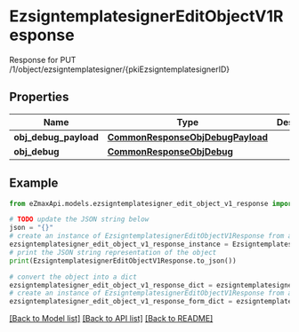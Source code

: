 # EzsigntemplatesignerEditObjectV1Response

Response for PUT /1/object/ezsigntemplatesigner/{pkiEzsigntemplatesignerID}

## Properties

Name | Type | Description | Notes
------------ | ------------- | ------------- | -------------
**obj_debug_payload** | [**CommonResponseObjDebugPayload**](CommonResponseObjDebugPayload.md) |  | 
**obj_debug** | [**CommonResponseObjDebug**](CommonResponseObjDebug.md) |  | [optional] 

## Example

```python
from eZmaxApi.models.ezsigntemplatesigner_edit_object_v1_response import EzsigntemplatesignerEditObjectV1Response

# TODO update the JSON string below
json = "{}"
# create an instance of EzsigntemplatesignerEditObjectV1Response from a JSON string
ezsigntemplatesigner_edit_object_v1_response_instance = EzsigntemplatesignerEditObjectV1Response.from_json(json)
# print the JSON string representation of the object
print(EzsigntemplatesignerEditObjectV1Response.to_json())

# convert the object into a dict
ezsigntemplatesigner_edit_object_v1_response_dict = ezsigntemplatesigner_edit_object_v1_response_instance.to_dict()
# create an instance of EzsigntemplatesignerEditObjectV1Response from a dict
ezsigntemplatesigner_edit_object_v1_response_form_dict = ezsigntemplatesigner_edit_object_v1_response.from_dict(ezsigntemplatesigner_edit_object_v1_response_dict)
```
[[Back to Model list]](../README.md#documentation-for-models) [[Back to API list]](../README.md#documentation-for-api-endpoints) [[Back to README]](../README.md)


